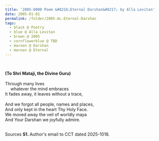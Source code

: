```yaml
---
title: '2005-0000 Poem &#8216;Eternal Darshan&#8217; by Alla Levitan'
date: 2005-01-01
permalink: /folder/2005-AL-Eternal-Darshan
tags:
  - black @ Poetry
  - blue @ Alla Levitan
  - brown @ 2005
  - cornflowerblue @ TBD
  - maroon @ Darshan
  - maroon @ Eternal
---
```


<br>

<p>
<b>(To Shri Mataji, the Divine Guru)</b><br>
<br>
Through many lives<br>
&emsp; whatever the mind embraces<br>
It fades away, it leaves without a trace,<br>
<br>
And we forgot all people, names and places,<br>
And only kept in the heart Thy Holy Face.<br>
We moved away the veil of worldly maya<br>
And Your Darshan we joyfully admire.
</p>

<br>

<wave-list>
<list-title color="DarkSeaGreen" width="40">Sources</list-title>
  <list-item color="BlanchedAlmond"  width="280"><b>S1. </b> Author's email to CCT dated 2025-1018.</list-item>
</wave-list>
